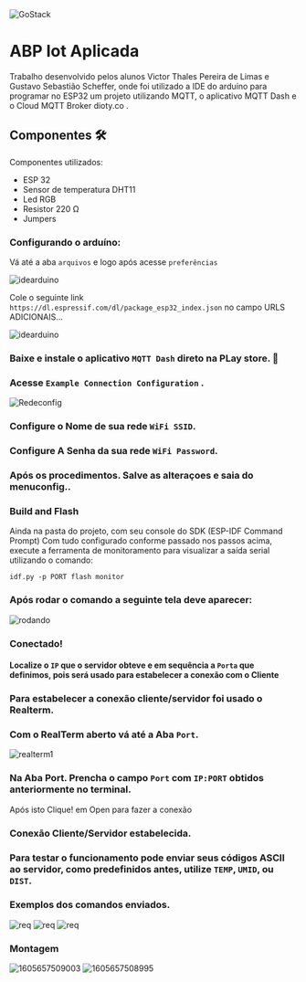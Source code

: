 <img alt="GoStack" src="https://lh6.googleusercontent.com/proxy/K5fmOf83OCmcXLL6A8C661JiY_kCgEehnEzR8zyhludeemsL9n4R3vq1Q2aQBN_Vvd1PucGHzvY21aQNl_mvkhHDVNTAeFlgTLxVWaAQ4_eX" />

# ABP Iot Aplicada

Trabalho desenvolvido pelos alunos Victor Thales Pereira de Limas e Gustavo Sebastião Scheffer, onde foi utilizado a IDE do arduíno para programar no ESP32 um projeto utilizando MQTT, o aplicativo MQTT Dash e o Cloud MQTT Broker dioty.co .

## Componentes 🛠
Componentes utilizados: 
- ESP 32
- Sensor de temperatura DHT11
- Led RGB
- Resistor 220 Ω
- Jumpers

### Configurando o arduíno:

Vá até a aba `arquivos` e logo após acesse `preferências`

![idearduino](https://media.discordapp.net/attachments/689821241023922194/786334688012009482/unknown.png)

Cole o seguinte link `https://dl.espressif.com/dl/package_esp32_index.json` no campo URLS ADICIONAIS...

![idearduino](https://cdn.discordapp.com/attachments/689821241023922194/786335690912038952/unknown.png)

### Baixe e instale o aplicativo `MQTT Dash` direto na PLay store. 📲

### Acesse `Example Connection Configuration` .

![Redeconfig](https://media.discordapp.net/attachments/689821241023922194/778959451876884520/unknown.png?width=845&height=475)

### Configure o Nome de sua rede `WiFi SSID`. 
### Configure A Senha da sua rede `WiFi Password`.
### Após os procedimentos. Salve as alteraçoes e saia do menuconfig..

### Build and Flash

Ainda na pasta do projeto, com seu console do SDK (ESP-IDF Command Prompt) 
Com tudo configurado conforme passado nos passos acima, execute a ferramenta de monitoramento para visualizar a saída serial utilizando o comando:

```
idf.py -p PORT flash monitor
```

### Após rodar o comando a seguinte tela deve aparecer:

![rodando](https://media.discordapp.net/attachments/689821241023922194/778960988601843732/unknown.png?width=845&height=475)

### Conectado!

#### Localize o `IP` que o servidor obteve e em sequência a `Porta` que definimos, pois será usado para estabelecer a conexão com o Cliente

### Para estabelecer a conexão cliente/servidor foi usado o Realterm.

### Com o RealTerm aberto vá até a Aba `Port`.

![realterm1](https://media.discordapp.net/attachments/689821241023922194/778961622202449920/unknown.png?width=845&height=475)

### Na Aba Port. Prencha o campo `Port` com `IP:PORT` obtidos anteriormente no terminal. 
Após isto Clique! em Open para fazer a conexão

### Conexão Cliente/Servidor estabelecida.

### Para testar o funcionamento pode enviar seus códigos ASCII ao servidor, como predefinidos antes, utilize `TEMP`, `UMID`, ou `DIST`.

### Exemplos dos comandos enviados.

![req](https://media.discordapp.net/attachments/689821241023922194/778955507419185162/TEMP.png?width=845&height=475)
![req](https://media.discordapp.net/attachments/689821241023922194/778955510145220618/umid.png?width=845&height=475)
![req](https://media.discordapp.net/attachments/689821241023922194/778955494454460416/dist.png?width=845&height=475)


### Montagem

![1605657509003](https://media.discordapp.net/attachments/689821241023922194/778964352933036042/image0.jpg?width=356&height=475)
![1605657508995](https://media.discordapp.net/attachments/689821241023922194/778964354690580480/image2.jpg?width=356&height=475)

